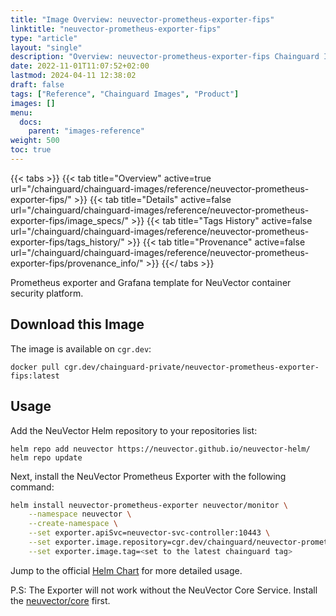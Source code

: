 ```yaml
---
title: "Image Overview: neuvector-prometheus-exporter-fips"
linktitle: "neuvector-prometheus-exporter-fips"
type: "article"
layout: "single"
description: "Overview: neuvector-prometheus-exporter-fips Chainguard Image"
date: 2022-11-01T11:07:52+02:00
lastmod: 2024-04-11 12:38:02
draft: false
tags: ["Reference", "Chainguard Images", "Product"]
images: []
menu: 
  docs: 
    parent: "images-reference"
weight: 500
toc: true
---
```


{{< tabs >}}
{{< tab title="Overview" active=true url="/chainguard/chainguard-images/reference/neuvector-prometheus-exporter-fips/" >}}
{{< tab title="Details" active=false url="/chainguard/chainguard-images/reference/neuvector-prometheus-exporter-fips/image_specs/" >}}
{{< tab title="Tags History" active=false url="/chainguard/chainguard-images/reference/neuvector-prometheus-exporter-fips/tags_history/" >}}
{{< tab title="Provenance" active=false url="/chainguard/chainguard-images/reference/neuvector-prometheus-exporter-fips/provenance_info/" >}}
{{</ tabs >}}



<!--overview:start-->
Prometheus exporter and Grafana template for NeuVector container security platform.
<!--overview:end-->

## Download this Image

The image is available on `cgr.dev`:

```
docker pull cgr.dev/chainguard-private/neuvector-prometheus-exporter-fips:latest
```


<!--body:start-->
## Usage

Add the NeuVector Helm repository to your repositories list:

```shell
helm repo add neuvector https://neuvector.github.io/neuvector-helm/
helm repo update
```

Next, install the NeuVector Prometheus Exporter with the following command:

```sh
helm install neuvector-prometheus-exporter neuvector/monitor \
    --namespace neuvector \
    --create-namespace \
    --set exporter.apiSvc=neuvector-svc-controller:10443 \
    --set exporter.image.repository=cgr.dev/chainguard/neuvector-prometheus-exporter \
    --set exporter.image.tag=<set to the latest chainguard tag>
```

Jump to the official [Helm Chart](https://github.com/neuvector/neuvector-helm/blob/master/charts/monitor/README.md) for more detailed usage.

P.S: The Exporter will not work without the NeuVector Core Service. Install the [neuvector/core](https://github.com/neuvector/neuvector-helm/tree/master/charts/core) first.

<!--body:end-->

